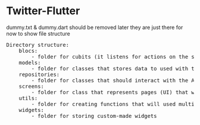 # Twitter-Flutter

dummy.txt & dummy.dart should be removed later they are just there for now to show file structure

<pre>
Directory structure:
    blocs:
        - folder for cubits (it listens for actions on the screen and performs the logic accordingly as updating UI components) 
    models:
        - folder for classes that stores data to used with the screens later
    repositories:
        - folder for classes that should interact with the API and get (or send) data and store it in the model objects to be used later
    screens:
        - folder for class that represents pages (UI) that will be visible to the user
    utils:
        - folder for creating functions that will used multiple times in different classes or pages
    widgets:
        - folder for storing custom-made widgets
</pre>